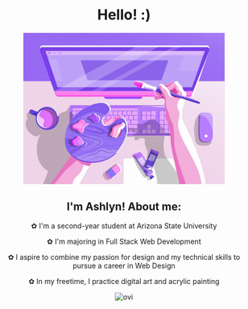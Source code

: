  <div align="center">

   # Hello! :)

<img src="header3.jpg" alt="header3" width="400"/>

## I'm Ashlyn! About me:

✿ I'm a second-year student at Arizona State University

✿ I'm majoring in Full Stack Web Development

✿ I aspire to combine my passion for design and my technical skills to pursue a career in Web Design

✿ In my freetime, I practice digital art and acrylic painting

<img src="https://github-readme-stats.vercel.app/api/top-langs?username=ashlynfirlik&show_icons=true&locale=en&layout=compact&theme=chartreuse-dark" alt="ovi" />

</div>
